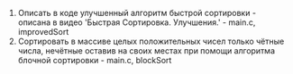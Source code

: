 1. Описать в коде улучшенный алгоритм быстрой сортировки - описана в видео 'Быстрая Сортировка. Улучшения.' - main.c, improvedSort
2. Сортировать в массиве целых положительных чисел только чётные числа, нечётные оставив на своих местах при помощи алгоритма блочной сортировки - main.c, blockSort
